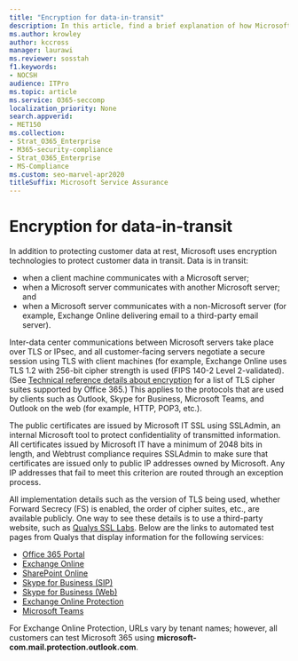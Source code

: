 ```yaml
---
title: "Encryption for data-in-transit"
description: In this article, find a brief explanation of how Microsoft encrypts Microsoft 365 customer data in transit.
ms.author: krowley
author: kccross
manager: laurawi
ms.reviewer: sosstah
f1.keywords:
- NOCSH
audience: ITPro
ms.topic: article
ms.service: O365-seccomp
localization_priority: None
search.appverid:
- MET150
ms.collection:
- Strat_O365_Enterprise
- M365-security-compliance
- Strat_O365_Enterprise
- MS-Compliance
ms.custom: seo-marvel-apr2020
titleSuffix: Microsoft Service Assurance
---
```


# Encryption for data-in-transit

In addition to protecting customer data at rest, Microsoft uses encryption technologies to protect customer data in transit. Data is in transit:

- when a client machine communicates with a Microsoft server;
- when a Microsoft server communicates with another Microsoft server; and
- when a Microsoft server communicates with a non-Microsoft server (for example, Exchange Online delivering email to a third-party email server).

Inter-data center communications between Microsoft servers take place over TLS or IPsec, and all customer-facing servers negotiate a secure session using TLS with client machines (for example, Exchange Online uses TLS 1.2 with 256-bit cipher strength is used (FIPS 140-2 Level 2-validated). (See [Technical reference details about encryption](/microsoft-365/compliance/technical-reference-details-about-encryption) for a list of TLS cipher suites supported by Office 365.) This applies to the protocols that are used by clients such as Outlook, Skype for Business, Microsoft Teams, and Outlook on the web (for example, HTTP, POP3, etc.).

The public certificates are issued by Microsoft IT SSL using SSLAdmin, an internal Microsoft tool to protect confidentiality of transmitted information. All certificates issued by Microsoft IT have a minimum of 2048 bits in length, and Webtrust compliance requires SSLAdmin to make sure that certificates are issued only to public IP addresses owned by Microsoft. Any IP addresses that fail to meet this criterion are routed through an exception process.

All implementation details such as the version of TLS being used, whether Forward Secrecy (FS) is enabled, the order of cipher suites, etc., are available publicly. One way to see these details is to use a third-party website, such as [Qualys SSL Labs](https://www.ssllabs.com). Below are the links to automated test pages from Qualys that display information for the following services:

- [Office 365 Portal](https://www.ssllabs.com/ssltest/analyze.html?d=portal.office.com&hideResults=on)
- [Exchange Online](https://www.ssllabs.com/ssltest/analyze.html?d=outlook.office365.com&hideResults=on)
- [SharePoint Online](https://www.ssllabs.com/ssltest/analyze.html?d=microsoft-my.sharepoint.com&hideResults=on)
- [Skype for Business (SIP)](https://www.ssllabs.com/ssltest/analyze.html?d=sipdir.online.lync.com)
- [Skype for Business (Web)](https://www.ssllabs.com/ssltest/analyze.html?d=webdir.online.lync.com&hideResults=on)
- [Exchange Online Protection](https://ssl-tools.net/mailservers/microsoft-com.mail.protection.outlook.com)
- [Microsoft Teams](https://www.ssllabs.com/ssltest/analyze.html?d=teams.microsoft.com&latest)

For Exchange Online Protection, URLs vary by tenant names; however, all customers can test Microsoft 365 using **microsoft-com.mail.protection.outlook.com**.
